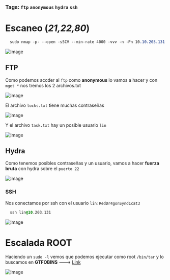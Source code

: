 ### Tags: `ftp` `anonymous` `hydra` `ssh`

# Escaneo (*21,22,80*)

```css
  sudo nmap -p- --open -sSCV --min-rate 4000 -vvv -n -Pn 10.10.203.131 -oN escaneo
```
![image](https://github.com/user-attachments/assets/d09ba907-34cb-4c0a-8a63-b8018254253c)

## FTP 
Como podemos accder al `ftp` como **anonymous** lo vamos a hacer y con `mget *` nos tremos los 2 archivos.txt

![image](https://github.com/user-attachments/assets/4e6d0731-18a0-4bd3-a980-7f31cbf29b17)

El archivo `locks.txt` tiene muchas contraseñas 

![image](https://github.com/user-attachments/assets/6cfadc3a-7ee1-4db8-85c6-84bdcadffc26)

Y el archivo `task.txt` hay un posible usuario `lin`

![image](https://github.com/user-attachments/assets/5bbf2a9f-80b9-45a8-9564-cd922aaa3677)

## Hydra 
Como tenemos posibles contraseñas y un usuario, vamos a hacer **fuerza bruta** con hydra sobre el ``puerto 22``

![image](https://github.com/user-attachments/assets/f45fed9f-0ded-4d82-93bc-02f76f68ed0c)

### SSH
Nos conectamos por ssh con el usuario `lin:RedDr4gonSynd1cat3`

```css
  ssh lin@10.203.131
```
![image](https://github.com/user-attachments/assets/bbb68e49-c4ca-4582-8a82-b2c5a2c52f14)

# Escalada ROOT
Haciendo un ``sudo -l`` vemos que podemos ejecutar como root `/bin/tar` y lo buscamos en **GTFOBINS** ---> [Link](https://gtfobins.github.io/)

![image](https://github.com/user-attachments/assets/cd1c7906-dd3e-48e2-ae51-82d8a705139c)


